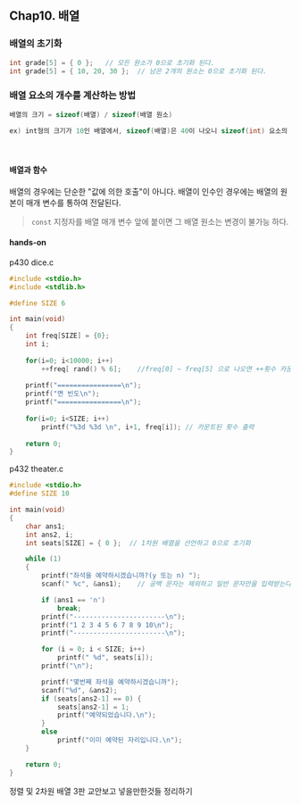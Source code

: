 ## Chap10. 배열



### 배열의 초기화

```c
int grade[5] = { 0 };	// 모든 원소가 0으로 초기화 된다.
int grade[5] = { 10, 20, 30 };	// 남은 2개의 원소는 0으로 초기화 된다.
```



### 배열 요소의 개수를 계산하는 방법

```c
배열의 크기 = sizeof(배열) / sizeof(배열 원소)
    
ex) int형의 크기가 10인 배열에서, sizeof(배열)은 40이 나오니 sizeof(int) 요소의 크기로 나눠야함.
```

<br>

#### 배열과 함수

배열의 경우에는 단순한 "값에 의한 호출"이 아니다. 배열이 인수인 경우에는 배열의 원본이 매개 변수를 통하여 전달된다.

> `const` 지정자를 배열 매개 변수 앞에 붙이면 그 배열 원소는 변경이 불가능 하다.



#### hands-on

p430 dice.c
```c
#include <stdio.h>
#include <stdlib.h>

#define SIZE 6

int main(void)
{
    int freq[SIZE] = {0};
    int i;
    
    for(i=0; i<10000; i++)
        ++freq[ rand() % 6];    //freq[0] ~ freq[5] 으로 나오면 ++횟수 카운트
        
    printf("================\n");
    printf("면 빈도\n");
    printf("================\n");
    
    for(i=0; i<SIZE; i++)
        printf("%3d %3d \n", i+1, freq[i]); // 카운트된 횟수 출력
        
    return 0;
}
```

p432 theater.c
```c
#include <stdio.h>
#define SIZE 10

int main(void)
{
	char ans1;
	int ans2, i;
	int seats[SIZE] = { 0 };  // 1차원 배열을 선언하고 0으로 초기화

	while (1)
	{
		printf("좌석을 예약하시겠습니까?(y 또는 n) ");
		scanf(" %c", &ans1);    // 공백 문자는 제외하고 일반 문자만을 입력받는다.

		if (ans1 == 'n')
			break;
		printf("-----------------------\n");
		printf("1 2 3 4 5 6 7 8 9 10\n");
		printf("-----------------------\n");

		for (i = 0; i < SIZE; i++)
			printf(" %d", seats[i]);
		printf("\n");

		printf("몇번째 좌석을 예약하시겠습니까");
		scanf("%d", &ans2);
		if (seats[ans2-1] == 0) {
			seats[ans2-1] = 1;
			printf("예약되었습니다.\n");
		}
		else
			printf("이미 예약된 자리입니다.\n");
	}

	return 0;
}
```
정렬 및 2차원 배열 3판 교안보고 넣을만한것들 정리하기
